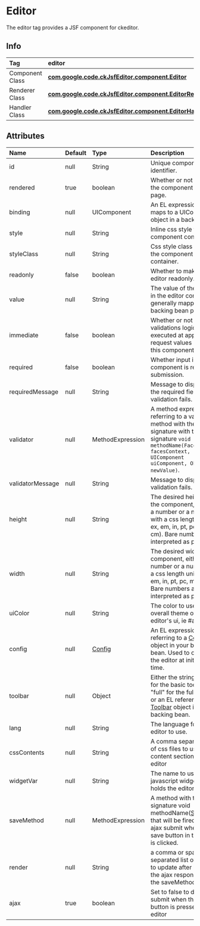 # Editor #

The editor tag provides a JSF component for ckeditor.

## Info ##
| Tag | **editor** |
|:----|:-----------|
| Component Class | **[com.google.code.ckJsfEditor.component.Editor](http://ck-jsf-editor.googlecode.com/svn/wiki/javadoc/com/google/code/ckJsfEditor/component/Editor.html)** |
| Renderer Class | **[com.google.code.ckJsfEditor.component.EditorRenderer](http://ck-jsf-editor.googlecode.com/svn/wiki/javadoc/com/google/code/ckJsfEditor/component/EditorRenderer.html)** |
| Handler Class | **[com.google.code.ckJsfEditor.component.EditorHandler](http://ck-jsf-editor.googlecode.com/svn/wiki/javadoc/com/google/code/ckJsfEditor/component/EditorHandler.html)** |

## Attributes ##
| **Name** | **Default** | **Type** | **Description** |
|:---------|:------------|:---------|:----------------|
| id | null | String | Unique component identifier. |
| rendered | true | boolean | Whether or not to render the component on the page. |
| binding | null | UIComponent | An EL expression that maps to a UIComponent object in a backing bean. |
| style | null | String | Inline css style for the component container. |
| styleClass | null | String | Css style class name for the component container. |
| readonly | false | boolean | Whether to make the editor readonly. |
| value | null | String | The value of the text/html in the editor component, generally mapped to a backing bean property. |
| immediate | false | boolean | Whether or not process validations logic is executed at apply request values phase for this component. |
| required | false | boolean | Whether input in this component is required on submission. |
| requiredMessage | null | String | Message to display when the required field validation fails. |
| validator | null | MethodExpression | A method expression referring to a validation method with the signature with the signature `void methodName(FacesContext facesContext, UIComponent uiComponent, Object newValue)`. |
| validatorMessage | null | String | Message to display when validation fails. |
| height | null | String | The desired height for the component, either as a number or a number with a css length unit (px, ex, em, in, pt, pc, mm, cm).  Bare numbers are interpreted as px. |
| width | null | String | The desired width for the component, either as a number or a number with a css length unit (px, ex, em, in, pt, pc, mm, cm).  Bare numbers are interpreted as px. |
| uiColor | null | String | The color to use for the overall theme of the editor's ui, ie #aed0ea |
| config | null | [Config](http://ck-jsf-editor.googlecode.com/svn/wiki/javadoc/com/google/code/ckJsfEditor/Config.html) | An EL expression referring to a [Config](http://ck-jsf-editor.googlecode.com/svn/wiki/javadoc/com/google/code/ckJsfEditor/Config.html) object in your backing bean.  Used to configure the editor at initialization time. |
| toolbar | null | Object | Either the string "basic" for the basic toolbar, "full" for the full toolbar, or an EL reference to a [Toolbar](http://ck-jsf-editor.googlecode.com/svn/wiki/javadoc/com/google/code/ckJsfEditor/Toolbar.html) object in your backing bean. |
| lang | null | String | The language for the editor to use. |
| cssContents | null | String | A comma separated list of css files to use in the content section of the editor |
| widgetVar | null | String | The name to use for the javascript widget which holds the editor instance |
| saveMethod | null | MethodExpression | A method with the signature void methodName([SaveEvent](http://ck-jsf-editor.googlecode.com/svn/wiki/javadoc/com/google/code/ckJsfEditor/component/SaveEvent.html)) that will be fired as an ajax submit when the save button in the editor is clicked. |
| render | null | String | a comma or space separated list of client ids to update after receiving the ajax response from the saveMethod call |
| ajax | true | boolean | Set to false to do a form submit when the save button is pressed in the editor |